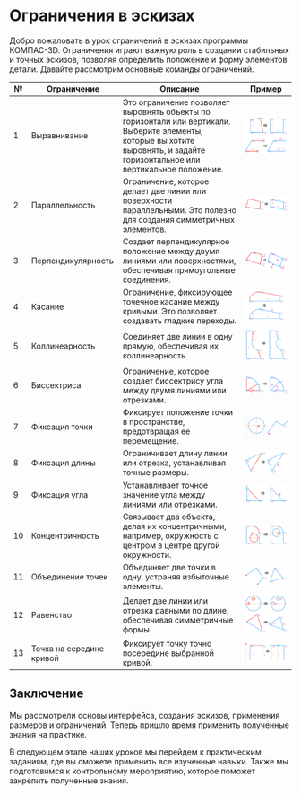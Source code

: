 # Ограничения в эскизах

Добро пожаловать в урок ограничений в эскизах программы КОМПАС-3D. Ограничения играют важную роль в создании стабильных и точных эскизов, позволяя определить положение и форму элементов детали. Давайте рассмотрим основные команды ограничений.

| №   | Ограничение              | Описание                                                                                                                                                                       | Пример                                            |
| --- | ------------------------ | ------------------------------------------------------------------------------------------------------------------------------------------------------------------------------ | ------------------------------------------------- |
| 1   | Выравнивание             | Это ограничение позволяет выровнять объекты по горизонтали или вертикали. Выберите элементы, которые вы хотите выровнять, и задайте горизонтальное или вертикальное положение. | ![Выравнивание](images/image-107.png)             |
| 2   | Параллельность           | Ограничение, которое делает две линии или поверхности параллельными. Это полезно для создания симметричных элементов.                                                          | ![Параллельность](images/image-108.png)           |
| 3   | Перпендикулярность       | Создает перпендикулярное положение между двумя линиями или поверхностями, обеспечивая прямоугольные соединения.                                                                | ![Перпендикулярность](images/image-109.png)       |
| 4   | Касание                  | Ограничение, фиксирующее точечное касание между кривыми. Это позволяет создавать гладкие переходы.                                                                             | ![Касание](images/image-110.png)                  |
| 5   | Коллинеарность           | Соединяет две линии в одну прямую, обеспечивая их коллинеарность.                                                                                                              | ![Коллинеарность](images/image-111.png)           |
| 6   | Биссектриса              | Ограничение, которое создает биссектрису угла между двумя линиями или отрезками.                                                                                               | ![Биссектриса](images/image-112.png)              |
| 7   | Фиксация точки           | Фиксирует положение точки в пространстве, предотвращая ее перемещение.                                                                                                         | ![Фиксация точки](images/image-113.png)           |
| 8   | Фиксация длины           | Ограничивает длину линии или отрезка, устанавливая точные размеры.                                                                                                             | ![Фиксация длины](images/image-114.png)           |
| 9   | Фиксация угла            | Устанавливает точное значение угла между линиями или отрезками.                                                                                                                | ![Фиксация угла](images/image-115.png)            |
| 10  | Концентричность          | Связывает два объекта, делая их концентричными, например, окружность с центром в центре другой окружности.                                                                     | ![Концентричность](images/image-116.png)          |
| 11  | Объединение точек        | Объединяет две точки в одну, устраняя избыточные элементы.                                                                                                                     | ![Объединение точек](images/image-117.png)        |
| 12  | Равенство                | Делает две линии или отрезка равными по длине, обеспечивая симметричные формы.                                                                                                 | ![Равенство](images/image-118.png)                |
| 13  | Точка на середине кривой | Фиксирует точку точно посередине выбранной кривой.                                                                                                                             | ![Точка на середине кривой](images/image-119.png) |

## Заключение

Мы рассмотрели основы интерфейса, создания эскизов, применения размеров и ограничений. Теперь пришло время применить полученные знания на практике.

В следующем этапе наших уроков мы перейдем к практическим заданиям, где вы сможете применить все изученные навыки. Также мы подготовимся к контрольному мероприятию, которое поможет закрепить полученные знания.
